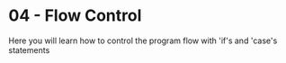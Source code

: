 # 04 - Flow Control

Here you will learn how to control the program flow with 'if's and 'case's statements